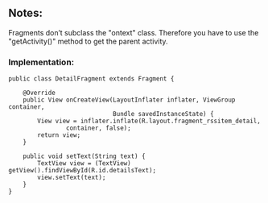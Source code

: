 ## Notes:
Fragments don’t subclass the "ontext" class. Therefore you have to use the "getActivity()" method to get the parent activity.




### Implementation:

```
public class DetailFragment extends Fragment {

    @Override
    public View onCreateView(LayoutInflater inflater, ViewGroup container,
                             Bundle savedInstanceState) {
        View view = inflater.inflate(R.layout.fragment_rssitem_detail,
                container, false);
        return view;
    }

    public void setText(String text) {
        TextView view = (TextView) getView().findViewById(R.id.detailsText);
        view.setText(text);
    }
}
```

